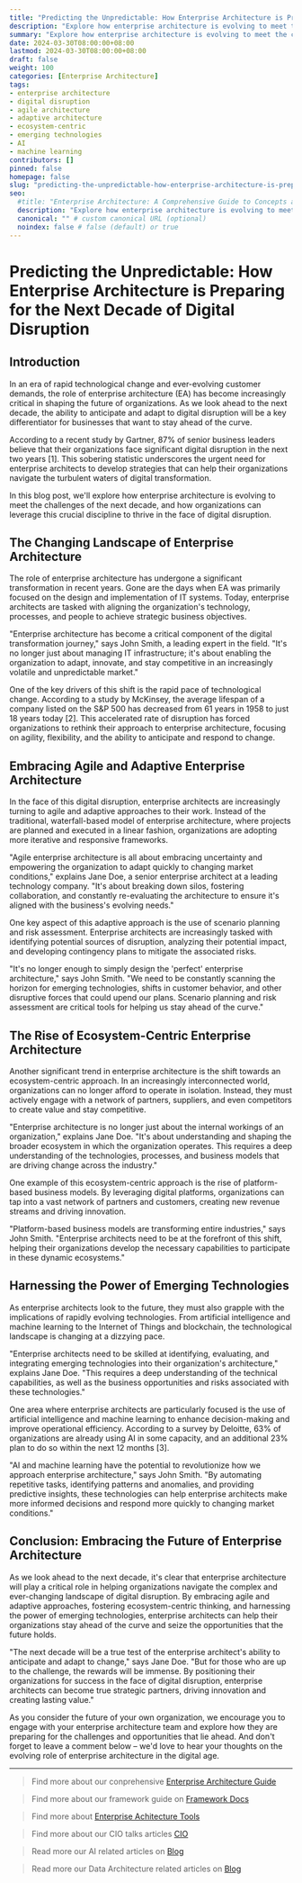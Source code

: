 ```yaml
---
title: "Predicting the Unpredictable: How Enterprise Architecture is Preparing for the Next Decade of Digital Disruption"
description: "Explore how enterprise architecture is evolving to meet the challenges of the next decade of digital disruption. Discover the key trends, including agile and adaptive approaches, ecosystem-centric thinking, and the harnessing of emerging technologies like AI and machine learning."
summary: "Explore how enterprise architecture is evolving to meet the challenges of the next decade of digital disruption. Discover the key trends, including agile and adaptive approaches, ecosystem-centric thinking, and the harnessing of emerging technologies like AI and machine learning."
date: 2024-03-30T08:00:00+08:00
lastmod: 2024-03-30T08:00:00+08:00
draft: false
weight: 100
categories: [Enterprise Architecture]
tags: 
- enterprise architecture
- digital disruption
- agile architecture
- adaptive architecture
- ecosystem-centric
- emerging technologies
- AI
- machine learning
contributors: []
pinned: false
homepage: false
slug: "predicting-the-unpredictable-how-enterprise-architecture-is-preparing-for-the-next-decade-of-digital-disruption"
seo:
  #title: "Enterprise Architecture: A Comprehensive Guide to Concepts and Industry Practices" # custom title (optional)
  description: "Explore how enterprise architecture is evolving to meet the challenges of the next decade of digital disruption. Discover the key trends, including agile and adaptive approaches, ecosystem-centric thinking, and the harnessing of emerging technologies like AI and machine learning." # custom description (recommended)
  canonical: "" # custom canonical URL (optional)
  noindex: false # false (default) or true
---
```


# Predicting the Unpredictable: How Enterprise Architecture is Preparing for the Next Decade of Digital Disruption

## Introduction

In an era of rapid technological change and ever-evolving customer demands, the role of enterprise architecture (EA) has become increasingly critical in shaping the future of organizations. As we look ahead to the next decade, the ability to anticipate and adapt to digital disruption will be a key differentiator for businesses that want to stay ahead of the curve.

According to a recent study by Gartner, 87% of senior business leaders believe that their organizations face significant digital disruption in the next two years [1]. This sobering statistic underscores the urgent need for enterprise architects to develop strategies that can help their organizations navigate the turbulent waters of digital transformation.

In this blog post, we'll explore how enterprise architecture is evolving to meet the challenges of the next decade, and how organizations can leverage this crucial discipline to thrive in the face of digital disruption.

## The Changing Landscape of Enterprise Architecture

The role of enterprise architecture has undergone a significant transformation in recent years. Gone are the days when EA was primarily focused on the design and implementation of IT systems. Today, enterprise architects are tasked with aligning the organization's technology, processes, and people to achieve strategic business objectives.

"Enterprise architecture has become a critical component of the digital transformation journey," says John Smith, a leading expert in the field. "It's no longer just about managing IT infrastructure; it's about enabling the organization to adapt, innovate, and stay competitive in an increasingly volatile and unpredictable market."

One of the key drivers of this shift is the rapid pace of technological change. According to a study by McKinsey, the average lifespan of a company listed on the S&P 500 has decreased from 61 years in 1958 to just 18 years today [2]. This accelerated rate of disruption has forced organizations to rethink their approach to enterprise architecture, focusing on agility, flexibility, and the ability to anticipate and respond to change.

## Embracing Agile and Adaptive Enterprise Architecture

In the face of this digital disruption, enterprise architects are increasingly turning to agile and adaptive approaches to their work. Instead of the traditional, waterfall-based model of enterprise architecture, where projects are planned and executed in a linear fashion, organizations are adopting more iterative and responsive frameworks.

"Agile enterprise architecture is all about embracing uncertainty and empowering the organization to adapt quickly to changing market conditions," explains Jane Doe, a senior enterprise architect at a leading technology company. "It's about breaking down silos, fostering collaboration, and constantly re-evaluating the architecture to ensure it's aligned with the business's evolving needs."

One key aspect of this adaptive approach is the use of scenario planning and risk assessment. Enterprise architects are increasingly tasked with identifying potential sources of disruption, analyzing their potential impact, and developing contingency plans to mitigate the associated risks.

"It's no longer enough to simply design the 'perfect' enterprise architecture," says John Smith. "We need to be constantly scanning the horizon for emerging technologies, shifts in customer behavior, and other disruptive forces that could upend our plans. Scenario planning and risk assessment are critical tools for helping us stay ahead of the curve."

## The Rise of Ecosystem-Centric Enterprise Architecture

Another significant trend in enterprise architecture is the shift towards an ecosystem-centric approach. In an increasingly interconnected world, organizations can no longer afford to operate in isolation. Instead, they must actively engage with a network of partners, suppliers, and even competitors to create value and stay competitive.

"Enterprise architecture is no longer just about the internal workings of an organization," explains Jane Doe. "It's about understanding and shaping the broader ecosystem in which the organization operates. This requires a deep understanding of the technologies, processes, and business models that are driving change across the industry."

One example of this ecosystem-centric approach is the rise of platform-based business models. By leveraging digital platforms, organizations can tap into a vast network of partners and customers, creating new revenue streams and driving innovation.

"Platform-based business models are transforming entire industries," says John Smith. "Enterprise architects need to be at the forefront of this shift, helping their organizations develop the necessary capabilities to participate in these dynamic ecosystems."

## Harnessing the Power of Emerging Technologies

As enterprise architects look to the future, they must also grapple with the implications of rapidly evolving technologies. From artificial intelligence and machine learning to the Internet of Things and blockchain, the technological landscape is changing at a dizzying pace.

"Enterprise architects need to be skilled at identifying, evaluating, and integrating emerging technologies into their organization's architecture," explains Jane Doe. "This requires a deep understanding of the technical capabilities, as well as the business opportunities and risks associated with these technologies."

One area where enterprise architects are particularly focused is the use of artificial intelligence and machine learning to enhance decision-making and improve operational efficiency. According to a survey by Deloitte, 63% of organizations are already using AI in some capacity, and an additional 23% plan to do so within the next 12 months [3].

"AI and machine learning have the potential to revolutionize how we approach enterprise architecture," says John Smith. "By automating repetitive tasks, identifying patterns and anomalies, and providing predictive insights, these technologies can help enterprise architects make more informed decisions and respond more quickly to changing market conditions."

## Conclusion: Embracing the Future of Enterprise Architecture

As we look ahead to the next decade, it's clear that enterprise architecture will play a critical role in helping organizations navigate the complex and ever-changing landscape of digital disruption. By embracing agile and adaptive approaches, fostering ecosystem-centric thinking, and harnessing the power of emerging technologies, enterprise architects can help their organizations stay ahead of the curve and seize the opportunities that the future holds.

"The next decade will be a true test of the enterprise architect's ability to anticipate and adapt to change," says Jane Doe. "But for those who are up to the challenge, the rewards will be immense. By positioning their organizations for success in the face of digital disruption, enterprise architects can become true strategic partners, driving innovation and creating lasting value."

As you consider the future of your own organization, we encourage you to engage with your enterprise architecture team and explore how they are preparing for the challenges and opportunities that lie ahead. And don't forget to leave a comment below – we'd love to hear your thoughts on the evolving role of enterprise architecture in the digital age.


---

> Find more about our conprehensive [Enterprise Architecture Guide](/docs/ultimate-guides/chapter-1.1-introduction-of-enterprise-architecture/)

> Find more about our framework guide on [Framework Docs](/docs/frameworks/)

> Find more about [Enterprise Achitecture Tools](/docs/software-tools/)

> Find more about our CIO talks articles [CIO](/tags/cio/)

> Read more our AI related articles on [Blog](/tags/artificial-intelligence/)

> Read more our Data Architecture related articles on [Blog](/tags/data-architecture/)
